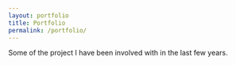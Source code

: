 ```yaml
---
layout: portfolio
title: Portfolio
permalink: /portfolio/
---
```


Some of the project I have been involved with in the last few years.

<!-- Copyright &#169; Uri Shani 2020 -->
